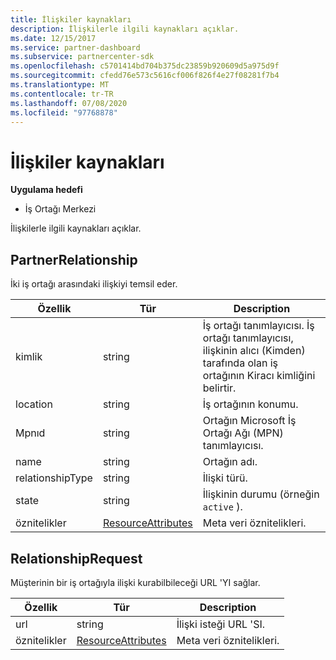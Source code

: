 ```yaml
---
title: İlişkiler kaynakları
description: İlişkilerle ilgili kaynakları açıklar.
ms.date: 12/15/2017
ms.service: partner-dashboard
ms.subservice: partnercenter-sdk
ms.openlocfilehash: c5701414bd704b375dc23859b920609d5a975d9f
ms.sourcegitcommit: cfedd76e573c5616cf006f826f4e27f08281f7b4
ms.translationtype: MT
ms.contentlocale: tr-TR
ms.lasthandoff: 07/08/2020
ms.locfileid: "97768878"
---
```

# <a name="relationships-resources"></a>İlişkiler kaynakları

**Uygulama hedefi**

- İş Ortağı Merkezi

İlişkilerle ilgili kaynakları açıklar.

## <a name="partnerrelationship"></a>PartnerRelationship

İki iş ortağı arasındaki ilişkiyi temsil eder.

| Özellik         | Tür                                                           | Description                                                                                                                                    |
|------------------|----------------------------------------------------------------|------------------------------------------------------------------------------------------------------------------------------------------------|
| kimlik               | string                                                         | İş ortağı tanımlayıcısı. İş ortağı tanımlayıcısı, ilişkinin alıcı (Kimden) tarafında olan iş ortağının Kiracı kimliğini belirtir. |
| location         | string                                                         | İş ortağının konumu.                                                                                                                   |
| Mpnıd            | string                                                         | Ortağın Microsoft İş Ortağı Ağı (MPN) tanımlayıcısı.                                                                                 |
| name             | string                                                         | Ortağın adı.                                                                                                                       |
| relationshipType | string                                                         | İlişki türü.                                                                                                                      |
| state            | string                                                         | İlişkinin durumu (örneğin `active` ).                                                                                                 |
| öznitelikler       | [ResourceAttributes](utility-resources.md#resourceattributes) | Meta veri öznitelikleri.                                                                                                                       |

## <a name="relationshiprequest"></a>RelationshipRequest

Müşterinin bir iş ortağıyla ilişki kurabilbileceği URL 'YI sağlar.

| Özellik   | Tür                                                           | Description                   |
|------------|----------------------------------------------------------------|-------------------------------|
| url        | string                                                         | İlişki isteği URL 'SI. |
| öznitelikler | [ResourceAttributes](utility-resources.md#resourceattributes) | Meta veri öznitelikleri.      |
